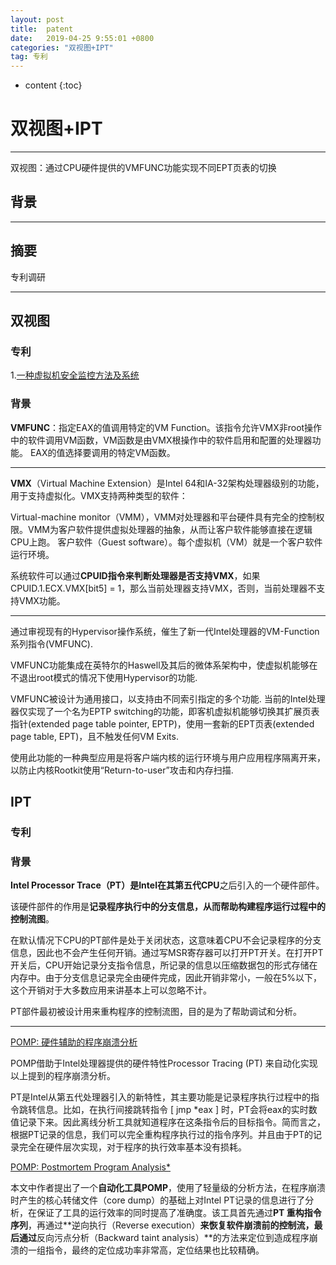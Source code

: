 ```yaml
---
layout: post
title:  patent
date:   2019-04-25 9:55:01 +0800
categories: "双视图+IPT"
tag: 专利
---
```

* content
{:toc}


# 双视图+IPT

---

双视图：通过CPU硬件提供的VMFUNC功能实现不同EPT页表的切换

## 背景



---



## 摘要

专利调研

---

## 双视图

### 专利

1.[一种虚拟机安全监控方法及系统](<http://www.pss-system.gov.cn/sipopublicsearch/patentsearch/showViewList-jumpToView.shtml>)

### 背景

**VMFUNC**：指定EAX的值调用特定的VM Function。该指令允许VMX非root操作中的软件调用VM函数，VM函数是由VMX根操作中的软件启用和配置的处理器功能。 EAX的值选择要调用的特定VM函数。

------

**VMX**（Virtual Machine Extension）是Intel 64和IA-32架构处理器级别的功能，用于支持虚拟化。VMX支持两种类型的软件：

Virtual-machine monitor（VMM），VMM对处理器和平台硬件具有完全的控制权限。VMM为客户软件提供虚拟处理器的抽象，从而让客户软件能够直接在逻辑CPU上跑。
客户软件（Guest software）。每个虚拟机（VM）就是一个客户软件运行环境。

系统软件可以通过**CPUID指令来判断处理器是否支持VMX**，如果CPUID.1.ECX.VMX[bit5] = 1，那么当前处理器支持VMX，否则，当前处理器不支持VMX功能。

------

通过审视现有的Hypervisor操作系统，催生了新一代Intel处理器的VM-Function系列指令(VMFUNC).

VMFUNC功能集成在英特尔的Haswell及其后的微体系架构中，使虚拟机能够在不退出root模式的情况下使用Hypervisor的功能.

VMFUNC被设计为通用接口，以支持由不同索引指定的多个功能. 当前的Intel处理器仅实现了一个名为EPTP switching的功能，即客机虚拟机能够切换其扩展页表指针(extended page table pointer, EPTP)，使用一套新的EPT页表(extended page table, EPT)，且不触发任何VM Exits.

使用此功能的一种典型应用是将客户端内核的运行环境与用户应用程序隔离开来，以防止内核Rootkit使用“Return-to-user”攻击和内存扫描.

## IPT

### 专利



### 背景

**Intel Processor Trace（PT）**是Intel在其第**五代CPU**之后引入的一个硬件部件。

该硬件部件的作用是**记录程序执行中的分支信息，从而帮助构建程序运行过程中的控制流图**。

在默认情况下CPU的PT部件是处于关闭状态，这意味着CPU不会记录程序的分支信息，因此也不会产生任何开销。通过写MSR寄存器可以打开PT开关。在打开PT开关后，CPU开始记录分支指令信息，所记录的信息以压缩数据包的形式存储在内存中。由于分支信息记录完全由硬件完成，因此开销非常小，一般在5%以下，这个开销对于大多数应用来讲基本上可以忽略不计。

PT部件最初被设计用来重构程序的控制流图，目的是为了帮助调试和分析。

---

[POMP: 硬件辅助的程序崩溃分析](<https://www.inforsec.org/wp/?p=2335>)

POMP借助于Intel处理器提供的硬件特性Processor Tracing (PT) 来自动化实现以上提到的程序崩溃分析。

PT是Intel从第五代处理器引入的新特性，其主要功能是记录程序执行过程中的指令跳转信息。比如，在执行间接跳转指令 [ jmp *eax ] 时，PT会将eax的实时数值记录下来。因此离线分析工具就知道程序在这条指令后的目标指令。简而言之，根据PT记录的信息，我们可以完全重构程序执行过的指令序列。并且由于PT的记录完全在硬件层次实现，对于程序的执行效率基本没有损耗。

[POMP: Postmortem Program Analysis*](<https://zhuanlan.zhihu.com/p/60402857>)

本文中作者提出了一个**自动化工具POMP**，使用了轻量级的分析方法，在程序崩溃时产生的核心转储文件（core dump）的基础上对Intel PT记录的信息进行了分析，在保证了工具的运行效率的同时提高了准确度。该工具首先通过**PT 重构指令序列**，再通过**逆向执行（Reverse execution）**来恢复软件崩溃前的控制流，最后通过**反向污点分析（Backward taint analysis）**的方法来定位到造成程序崩溃的一组指令，最终的定位成功率非常高，定位结果也比较精确。